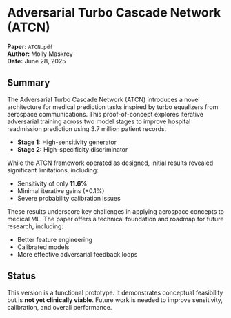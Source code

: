 # Adversarial Turbo Cascade Network (ATCN)

**Paper:** `ATCN.pdf`  
**Author:** Molly Maskrey  
**Date:** June 28, 2025

## Summary

The Adversarial Turbo Cascade Network (ATCN) introduces a novel architecture for medical prediction tasks inspired by turbo equalizers from aerospace communications. This proof-of-concept explores iterative adversarial training across two model stages to improve hospital readmission prediction using 3.7 million patient records.

- **Stage 1:** High-sensitivity generator
- **Stage 2:** High-specificity discriminator

While the ATCN framework operated as designed, initial results revealed significant limitations, including:
- Sensitivity of only **11.6%**
- Minimal iterative gains (+0.1%)
- Severe probability calibration issues

These results underscore key challenges in applying aerospace concepts to medical ML. The paper offers a technical foundation and roadmap for future research, including:
- Better feature engineering
- Calibrated models
- More effective adversarial feedback loops

## Status

This version is a functional prototype. It demonstrates conceptual feasibility but is **not yet clinically viable**. Future work is needed to improve sensitivity, calibration, and overall performance.


